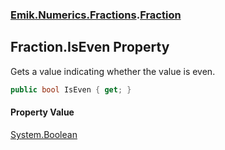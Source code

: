 ### [Emik.Numerics.Fractions](Emik.Numerics.Fractions.md 'Emik.Numerics.Fractions').[Fraction](Fraction.md 'Emik.Numerics.Fractions.Fraction')

## Fraction.IsEven Property

Gets a value indicating whether the value is even.

```csharp
public bool IsEven { get; }
```

#### Property Value
[System.Boolean](https://docs.microsoft.com/en-us/dotnet/api/System.Boolean 'System.Boolean')